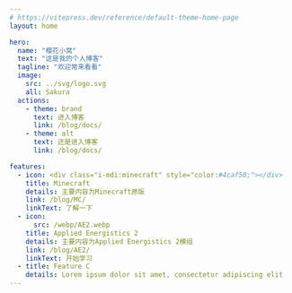 ```yaml
---
# https://vitepress.dev/reference/default-theme-home-page
layout: home

hero:
  name: "樱花小窝"
  text: "这是我的个人博客"
  tagline: "欢迎常来看看"
  image:
    src: ../svg/logo.svg
    all: Sakura
  actions:
    - theme: brand
      text: 进入博客
      link: /blog/docs/
    - theme: alt
      text: 还是进入博客
      link: /blog/docs/

features:
  - icon: <div class="i-mdi:minecraft" style="color:#4caf50;"></div>
    title: Minecraft
    details: 主要内容为Minecraft原版
    link: /blog/MC/
    linkText: 了解一下
  - icon:
      src: /webp/AE2.webp
    title: Applied Energistics 2
    details: 主要内容为Applied Energistics 2模组
    link: /blog/AE2/
    linkText: 开始学习
  - title: Feature C
    details: Lorem ipsum dolor sit amet, consectetur adipiscing elit
---
```


